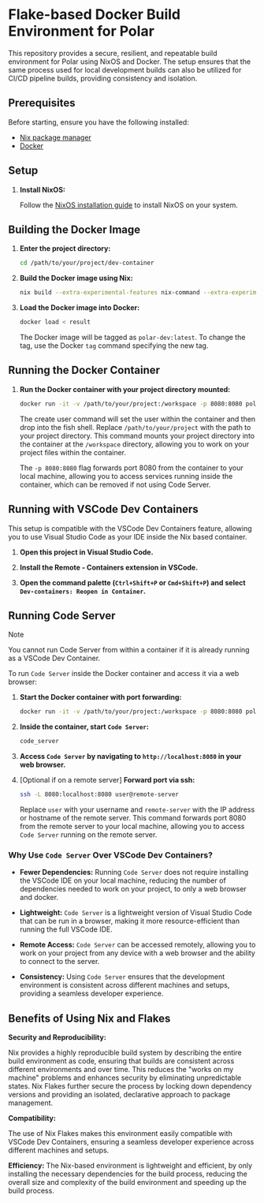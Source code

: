 # Flake-based Docker Build Environment for Polar

This repository provides a secure, resilient, and repeatable build environment for Polar using NixOS and Docker. The setup ensures that the same process used for local development builds can also be utilized for CI/CD pipeline builds, providing consistency and isolation.

## Prerequisites

Before starting, ensure you have the following installed:

- [Nix package manager](https://nixos.org/download.html)
- [Docker](https://docs.docker.com/get-docker/)

## Setup

1. **Install NixOS:**

    Follow the [NixOS installation guide](https://nixos.org/manual/nixos/stable/#ch-installation) to install NixOS on your system.

## Building the Docker Image
1. **Enter the project directory:**

    ```bash
    cd /path/to/your/project/dev-container
    ```

2. **Build the Docker image using Nix:**

    ```bash
    nix build --extra-experimental-features nix-command --extra-experimental-features flakes
    ```

3. **Load the Docker image into Docker:**

    ```bash
    docker load < result
    ```

    The Docker image will be tagged as `polar-dev:latest`. To change the tag, use the Docker `tag` command specifying the new tag.

## Running the Docker Container

1. **Run the Docker container with your project directory mounted:**
    ```bash
    docker run -it -v /path/to/your/project:/workspace -p 8080:8080 polar-dev:latest bash -c "/create-user.sh $(whoami) $(id -u) $(id -g)"
    ```

    The create user command will set the user within the container and then drop into the fish shell. Replace `/path/to/your/project` with the path to your project directory. This command mounts your project directory into the container at the `/workspace` directory, allowing you to work on your project files within the container. 
    
    The `-p 8080:8080` flag forwards port 8080 from the container to your local machine, allowing you to access services running inside the container, which can be removed if not using Code Server.

## Running with VSCode Dev Containers

This setup is compatible with the VSCode Dev Containers feature, allowing you to use Visual Studio Code as your IDE inside the Nix based container.

1. **Open this project in Visual Studio Code.**

2. **Install the Remote - Containers extension in VSCode.**

3. **Open the command palette (`Ctrl+Shift+P` or `Cmd+Shift+P`) and select `Dev-containers: Reopen in Container`.**


## Running Code Server

> [!NOTE]  
> You cannot run Code Server from within a container if it is already running as a VSCode Dev Container.

To run `Code Server` inside the Docker container and access it via a web browser:

1. **Start the Docker container with port forwarding:**

    ```bash
    docker run -it -v /path/to/your/project:/workspace -p 8080:8080 polar-dev:latest bash -c "/create-user.sh $(whoami) $(id -u) $(id -g)"
    ```

2. **Inside the container, start `Code Server`:**

    ```bash
    code_server
    ```

3. **Access `Code Server` by navigating to `http://localhost:8080` in your web browser.**

4. [Optional if on a remote server] **Forward port via ssh:**

    ```bash
    ssh -L 8080:localhost:8080 user@remote-server
    ```

    Replace `user` with your username and `remote-server` with the IP address or hostname of the remote server. This command forwards port 8080 from the remote server to your local machine, allowing you to access `Code Server` running on the remote server.

### Why Use `Code Server` Over VSCode Dev Containers?

- **Fewer Dependencies:**
    Running `Code Server` does not require installing the VSCode IDE on your local machine, reducing the number of dependencies needed to work on your project, to only a web browser and docker.

- **Lightweight:**
    `Code Server` is a lightweight version of Visual Studio Code that can be run in a browser, making it more resource-efficient than running the full VSCode IDE.

- **Remote Access:**
    `Code Server` can be accessed remotely, allowing you to work on your project from any device with a web browser and the ability to connect to the server.

- **Consistency:**
    Using `Code Server` ensures that the development environment is consistent across different machines and setups, providing a seamless developer experience.


## Benefits of Using Nix and Flakes

**Security and Reproducibility:**

Nix provides a highly reproducible build system by describing the entire build environment as code, ensuring that builds are consistent across different environments and over time. This reduces the "works on my machine" problems and enhances security by eliminating unpredictable states. Nix Flakes further secure the process by locking down dependency versions and providing an isolated, declarative approach to package management.

**Compatibility:**

The use of Nix Flakes makes this environment easily compatible with VSCode Dev Containers, ensuring a seamless developer experience across different machines and setups.

**Efficiency:**
The Nix-based environment is lightweight and efficient, by only installing the necessary dependencies for the build process, reducing the overall size and complexity of the build environment and speeding up the build process.